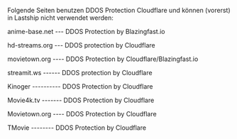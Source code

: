 Folgende Seiten benutzen DDOS Protection Cloudflare und können (vorerst) in Lastship nicht verwendet werden:

anime-base.net ---  DDOS Protection by Blazingfast.io

hd-streams.org ---  DDOS protection by Cloudflare

movietown.org ----  DDOS Protection by Cloudflare/Blazingfast.io

streamit.ws ------  DDOS protection by Cloudflare

Kinoger ---------- DDOS Protection by Cloudflare

Movie4k.tv ------- DDOS Protection by Cloudflare

Movietown.org ---- DDOS Protection by Cloudflare

TMovie -------- DDOS Protection by Cloudflare
